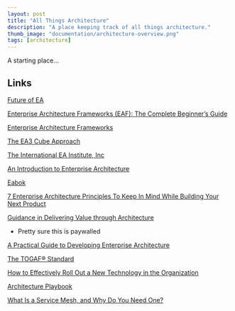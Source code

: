 ```yaml
---
layout: post
title: "All Things Architecture"
description: "A place keeping track of all things architecture."
thumb_image: "documentation/architecture-overview.png"
tags: [architecture]
---
```


A starting place...

## Links

[Future of EA](https://www.boozallen.com/content/dam/boozallen_site/sig/pdf/publications/future-of-enterprise-architecture.pdf)

[Enterprise Architecture Frameworks (EAF): The Complete Beginner’s Guide](https://www.bmc.com/blogs/enterprise-architecture-frameworks/)

[Enterprise Architecture Frameworks](https://www.genpact.com/insight/blog/enterprise-architecture-frameworks)

[The EA3 Cube Approach](https://eapad.dk/ea3-cube/overview/)

[The International EA Institute, Inc](https://internationaleainstitute.org/)

[An Introduction to Enterprise Architecture](http://spots.augusta.edu/tschultz/resources/ebooks/IntroEntArch/FullText.pdf)

[Eabok](http://eabok.org/)

[7 Enterprise Architecture Principles To Keep In Mind While Building Your Next Product](https://www.innovify.com/blogs/7-enterprise-architecture-principles-to-keep-in-mind-while-building-your-next-product)

[Guidance in Delivering Value through Architecture](https://www.cutter.com/practice-areas/business-enterprise-architecture)
  - Pretty sure this is paywalled

[A Practical Guide to Developing Enterprise Architecture](https://www.ibm.com/developerworks/rational/library/enterprise-architecture-maximum-value/index.html)

[The TOGAF® Standard](https://publications.opengroup.org/c182?_ga=2.172558819.1703296779.1577026962-906871476.1577026962)

[How to Effectively Roll Out a New Technology in the Organization](https://electric-cloud.com/blog/blueprint-rollout-new-technology-in-the-organization/)

[Architecture Playbook](https://architectureplaybook.readthedocs.io/en/latest/introduction.html)

[What Is a Service Mesh, and Why Do You Need One?](https://dzone.com/articles/what-is-a-service-mesh-and-why-do-you-need-one)
